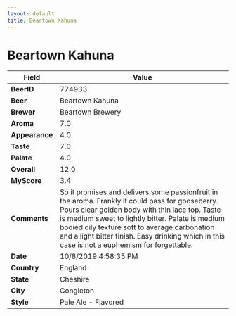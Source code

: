 ```yaml
---
layout: default
title: Beartown Kahuna
---
```


# Beartown Kahuna

| Field         | Value     |
|---------------|-----------|
| **BeerID** | 774933 |
| **Beer** | Beartown Kahuna |
| **Brewer** | Beartown Brewery |
| **Aroma** | 7.0 |
| **Appearance** | 4.0 |
| **Taste** | 7.0 |
| **Palate** | 4.0 |
| **Overall** | 12.0 |
| **MyScore** | 3.4 |
| **Comments** | So it promises and delivers some passionfruit in the aroma. Frankly it could pass for gooseberry. Pours clear golden body with thin lace top. Taste is medium sweet to lightly bitter. Palate is medium bodied oily texture soft to average carbonation and a light bitter finish. Easy drinking which in this case is not a euphemism for forgettable. |
| **Date** | 10/8/2019 4:58:35 PM |
| **Country** | England |
| **State** | Cheshire |
| **City** | Congleton |
| **Style** | Pale Ale - Flavored |
